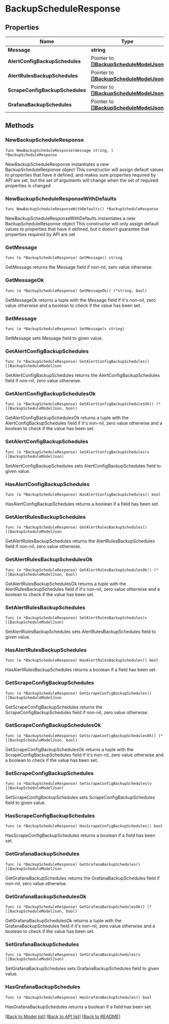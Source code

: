 # BackupScheduleResponse

## Properties

Name | Type | Description | Notes
------------ | ------------- | ------------- | -------------
**Message** | **string** |  | 
**AlertConfigBackupSchedules** | Pointer to [**[]BackupScheduleModelJson**](BackupScheduleModelJson.md) |  | [optional] 
**AlertRulesBackupSchedules** | Pointer to [**[]BackupScheduleModelJson**](BackupScheduleModelJson.md) |  | [optional] 
**ScrapeConfigBackupSchedules** | Pointer to [**[]BackupScheduleModelJson**](BackupScheduleModelJson.md) |  | [optional] 
**GrafanaBackupSchedules** | Pointer to [**[]BackupScheduleModelJson**](BackupScheduleModelJson.md) |  | [optional] 

## Methods

### NewBackupScheduleResponse

`func NewBackupScheduleResponse(message string, ) *BackupScheduleResponse`

NewBackupScheduleResponse instantiates a new BackupScheduleResponse object
This constructor will assign default values to properties that have it defined,
and makes sure properties required by API are set, but the set of arguments
will change when the set of required properties is changed

### NewBackupScheduleResponseWithDefaults

`func NewBackupScheduleResponseWithDefaults() *BackupScheduleResponse`

NewBackupScheduleResponseWithDefaults instantiates a new BackupScheduleResponse object
This constructor will only assign default values to properties that have it defined,
but it doesn't guarantee that properties required by API are set

### GetMessage

`func (o *BackupScheduleResponse) GetMessage() string`

GetMessage returns the Message field if non-nil, zero value otherwise.

### GetMessageOk

`func (o *BackupScheduleResponse) GetMessageOk() (*string, bool)`

GetMessageOk returns a tuple with the Message field if it's non-nil, zero value otherwise
and a boolean to check if the value has been set.

### SetMessage

`func (o *BackupScheduleResponse) SetMessage(v string)`

SetMessage sets Message field to given value.


### GetAlertConfigBackupSchedules

`func (o *BackupScheduleResponse) GetAlertConfigBackupSchedules() []BackupScheduleModelJson`

GetAlertConfigBackupSchedules returns the AlertConfigBackupSchedules field if non-nil, zero value otherwise.

### GetAlertConfigBackupSchedulesOk

`func (o *BackupScheduleResponse) GetAlertConfigBackupSchedulesOk() (*[]BackupScheduleModelJson, bool)`

GetAlertConfigBackupSchedulesOk returns a tuple with the AlertConfigBackupSchedules field if it's non-nil, zero value otherwise
and a boolean to check if the value has been set.

### SetAlertConfigBackupSchedules

`func (o *BackupScheduleResponse) SetAlertConfigBackupSchedules(v []BackupScheduleModelJson)`

SetAlertConfigBackupSchedules sets AlertConfigBackupSchedules field to given value.

### HasAlertConfigBackupSchedules

`func (o *BackupScheduleResponse) HasAlertConfigBackupSchedules() bool`

HasAlertConfigBackupSchedules returns a boolean if a field has been set.

### GetAlertRulesBackupSchedules

`func (o *BackupScheduleResponse) GetAlertRulesBackupSchedules() []BackupScheduleModelJson`

GetAlertRulesBackupSchedules returns the AlertRulesBackupSchedules field if non-nil, zero value otherwise.

### GetAlertRulesBackupSchedulesOk

`func (o *BackupScheduleResponse) GetAlertRulesBackupSchedulesOk() (*[]BackupScheduleModelJson, bool)`

GetAlertRulesBackupSchedulesOk returns a tuple with the AlertRulesBackupSchedules field if it's non-nil, zero value otherwise
and a boolean to check if the value has been set.

### SetAlertRulesBackupSchedules

`func (o *BackupScheduleResponse) SetAlertRulesBackupSchedules(v []BackupScheduleModelJson)`

SetAlertRulesBackupSchedules sets AlertRulesBackupSchedules field to given value.

### HasAlertRulesBackupSchedules

`func (o *BackupScheduleResponse) HasAlertRulesBackupSchedules() bool`

HasAlertRulesBackupSchedules returns a boolean if a field has been set.

### GetScrapeConfigBackupSchedules

`func (o *BackupScheduleResponse) GetScrapeConfigBackupSchedules() []BackupScheduleModelJson`

GetScrapeConfigBackupSchedules returns the ScrapeConfigBackupSchedules field if non-nil, zero value otherwise.

### GetScrapeConfigBackupSchedulesOk

`func (o *BackupScheduleResponse) GetScrapeConfigBackupSchedulesOk() (*[]BackupScheduleModelJson, bool)`

GetScrapeConfigBackupSchedulesOk returns a tuple with the ScrapeConfigBackupSchedules field if it's non-nil, zero value otherwise
and a boolean to check if the value has been set.

### SetScrapeConfigBackupSchedules

`func (o *BackupScheduleResponse) SetScrapeConfigBackupSchedules(v []BackupScheduleModelJson)`

SetScrapeConfigBackupSchedules sets ScrapeConfigBackupSchedules field to given value.

### HasScrapeConfigBackupSchedules

`func (o *BackupScheduleResponse) HasScrapeConfigBackupSchedules() bool`

HasScrapeConfigBackupSchedules returns a boolean if a field has been set.

### GetGrafanaBackupSchedules

`func (o *BackupScheduleResponse) GetGrafanaBackupSchedules() []BackupScheduleModelJson`

GetGrafanaBackupSchedules returns the GrafanaBackupSchedules field if non-nil, zero value otherwise.

### GetGrafanaBackupSchedulesOk

`func (o *BackupScheduleResponse) GetGrafanaBackupSchedulesOk() (*[]BackupScheduleModelJson, bool)`

GetGrafanaBackupSchedulesOk returns a tuple with the GrafanaBackupSchedules field if it's non-nil, zero value otherwise
and a boolean to check if the value has been set.

### SetGrafanaBackupSchedules

`func (o *BackupScheduleResponse) SetGrafanaBackupSchedules(v []BackupScheduleModelJson)`

SetGrafanaBackupSchedules sets GrafanaBackupSchedules field to given value.

### HasGrafanaBackupSchedules

`func (o *BackupScheduleResponse) HasGrafanaBackupSchedules() bool`

HasGrafanaBackupSchedules returns a boolean if a field has been set.


[[Back to Model list]](../README.md#documentation-for-models) [[Back to API list]](../README.md#documentation-for-api-endpoints) [[Back to README]](../README.md)


